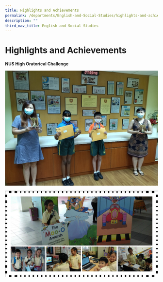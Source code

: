 ```yaml
---
title: Highlights and Achievements
permalink: /departments/English-and-Social-Studies/highlights-and-achievements/
description: ""
third_nav_title: English and Social Studies
---
```

# Highlights and Achievements

**NUS High Oratorical Challenge**

![](/images/Departments/English%20and%20Social%20Studies/Highlights%20and%20Achievements/Oratotical.jpg)

![](/images/Departments/English%20and%20Social%20Studies/Highlights%20and%20Achievements/12.jpg)